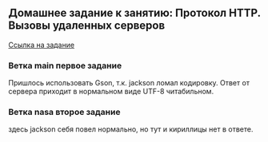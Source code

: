 ## Домашнее задание к занятию: Протокол HTTP. Вызовы удаленных серверов

[Ссылка на задание](https://github.com/netology-code/jd-homeworks/tree/master/http)

### Ветка main первое задание
Пришлось использовать Gson, т.к. jackson ломал кодировку. Ответ от сервера приходит в нормальном виде UTF-8 читабильном.

### Ветка nasa второе задание
здесь jackson себя повел нормально, но тут и кириллицы нет в ответе.